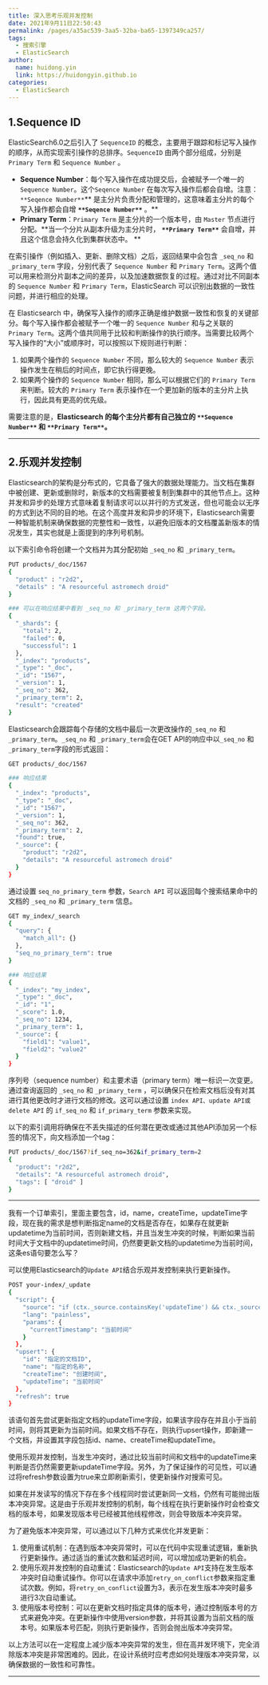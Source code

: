 ```yaml
---
title: 深入思考乐观并发控制
date: 2021年9月11日22:50:43
permalink: /pages/a35ac539-3aa5-32ba-ba65-1397349ca257/
tags:
  - 搜索引擎
  - ElasticSearch
author:
  name: huidong.yin
  link: https://huidongyin.github.io
categories:
  - ElasticSearch
---
```


## 1.Sequence ID
ElasticSearch6.0之后引入了 `SequenceID` 的概念，主要用于跟踪和标记写入操作的顺序，从而实现索引操作的总排序。`SequenceID` 由两个部分组成，分别是 `Primary Term` 和 `Sequence Number` 。

- **Sequence Number**：每个写入操作在成功提交后，会被赋予一个唯一的 `Sequence Number`。这个`Seqence Number` 在每次写入操作后都会自增。注意：`**Seqence Number**`** 是主分片负责分配和管理的，这意味着主分片的每个写入操作都会自增 **`**Seqence Number**`** 。**
- **Primary Term**：`Primary Term` 是主分片的一个版本号，由 `Master` 节点进行分配。**当一个分片从副本升级为主分片时， **`**Primary Term**`** 会自增，并且这个信息会持久化到集群状态中。 **



在索引操作（例如插入、更新、删除文档）之后，返回结果中会包含 `_seq_no` 和 `_primary_term` 字段，分别代表了 `Sequence Number` 和 `Primary Term`。这两个值可以用来检测分片副本之间的差异，以及加速数据恢复的过程。通过对比不同副本的 `Sequence Number` 和 `Primary Term`，ElasticSearch 可以识别出数据的一致性问题，并进行相应的处理。

在 Elasticsearch 中，确保写入操作的顺序正确是维护数据一致性和恢复的关键部分。每个写入操作都会被赋予一个唯一的 `Sequence Number` 和与之关联的 `Primary Term`。这两个值共同用于比较和判断操作的执行顺序。当需要比较两个写入操作的“大小”或顺序时，可以按照以下规则进行判断：

1.  如果两个操作的 `Sequence Number` 不同，那么较大的 `Sequence Number` 表示操作发生在稍后的时间点，即它执行得更晚。 
2.  如果两个操作的 `Sequence Number` 相同，那么可以根据它们的 `Primary Term` 来判断。较大的 `Primary Term` 表示操作在一个更加新的版本的主分片上执行，因此具有更高的优先级。 

需要注意的是，**Elasticsearch 的每个主分片都有自己独立的 **`**Sequence Number**`** 和 **`**Primary Term**`**。**

---

## 2.乐观并发控制
Elasticsearch的架构是分布式的，它具备了强大的数据处理能力。当文档在集群中被创建、更新或删除时，新版本的文档需要被复制到集群中的其他节点上。这种并发和异步的处理方式意味着复制请求可以以并行的方式发送，但也可能会以无序的方式到达不同的目的地。在这个高度并发和异步的环境下，Elasticsearch需要一种智能机制来确保数据的完整性和一致性，以避免旧版本的文档覆盖新版本的情况发生，其实也就是上面提到的序列号机制。

以下索引命令将创建一个文档并为其分配初始 `_seq_no` 和 `_primary_term`。

```bash
PUT products/_doc/1567
{
  "product" : "r2d2",
  "details" : "A resourceful astromech droid"
}

### 可以在响应结果中看到 _seq_no 和 _primary_term 这两个字段。
{
  "_shards": {
    "total": 2,
    "failed": 0,
    "successful": 1
  },
  "_index": "products",
  "_type": "_doc",
  "_id": "1567",
  "_version": 1,
  "_seq_no": 362,
  "_primary_term": 2,
  "result": "created"
}
```

Elasticsearch会跟踪每个存储的文档中最后一次更改操作的`_seq_no` 和 `_primary_term`。`_seq_no` 和 `_primary_term`会在GET API的响应中以`_seq_no` 和 `_primary_term`字段的形式返回：

```bash
GET products/_doc/1567

### 响应结果
{
  "_index": "products",
  "_type": "_doc",
  "_id": "1567",
  "_version": 1,
  "_seq_no": 362,
  "_primary_term": 2,
  "found": true,
  "_source": {
    "product": "r2d2",
    "details": "A resourceful astromech droid"
  }
}
```

通过设置 `seq_no_primary_term` 参数，`Search API` 可以返回每个搜索结果命中的文档的 `_seq_no` 和 `_primary_term` 信息。

```bash
GET my_index/_search
{
  "query": {
    "match_all": {}
  },
  "seq_no_primary_term": true
}

### 响应结果
{
  "_index": "my_index",
  "_type": "_doc",
  "_id": "1",
  "_score": 1.0,
  "_seq_no": 1234,
  "_primary_term": 1,
  "_source": {
    "field1": "value1",
    "field2": "value2"
  }
}
```

序列号（sequence number）和主要术语（primary term）唯一标识一次变更。通过查询返回的 `_seq_no` 和 `_primary_term` ，可以确保只在检索文档后没有对其进行其他更改时才进行文档的修改。这可以通过设置 `index API、update API或delete API` 的 `if_seq_no` 和 `if_primary_term` 参数来实现。

以下的索引调用将确保在不丢失描述的任何潜在更改或通过其他API添加另一个标签的情况下，向文档添加一个tag：

```bash
PUT products/_doc/1567?if_seq_no=362&if_primary_term=2
{
  "product": "r2d2",
  "details": "A resourceful astromech droid",
  "tags": [ "droid" ]
}
```

---

我有一个订单索引，里面主要包含，id，name，createTime，updateTime字段，现在我的需求是想判断指定name的文档是否存在，如果存在就更新updatetime为当前时间，否则新建文档，并且当发生冲突的时候，判断如果当前时间大于文档中的updatetime时间，仍然要更新文档的updatetime为当前时间，这条es语句要怎么写？

可以使用Elasticsearch的`Update API`结合乐观并发控制来执行更新操作。

```bash
POST your-index/_update
{
  "script": {
    "source": "if (ctx._source.containsKey('updateTime') && ctx._source.updateTime < params.currentTimestamp) { ctx._source.updateTime = params.currentTimestamp }",
    "lang": "painless",
    "params": {
      "currentTimestamp": "当前时间"
    }
  },
  "upsert": {
    "id": "指定的文档ID",
    "name": "指定的名称",
    "createTime": "创建时间",
    "updateTime": "当前时间"
  },
  "refresh": true
}
```

该语句首先尝试更新指定文档的updateTime字段，如果该字段存在并且小于当前时间，则将其更新为当前时间。如果文档不存在，则执行upsert操作，即新建一个文档，并设置其字段包括id、name、createTime和updateTime。

使用乐观并发控制，当发生冲突时，通过比较当前时间和文档中的updateTime来判断是否仍然需要更新updateTime字段。另外，为了保证操作的可见性，可以通过将refresh参数设置为true来立即刷新索引，使更新操作对搜索可见。

如果在并发读写的情况下存在多个线程同时尝试更新同一文档，仍然有可能抛出版本冲突异常。这是由于乐观并发控制的机制，每个线程在执行更新操作时会检查文档的版本号，如果发现版本号已经被其他线程修改，则会导致版本冲突异常。

为了避免版本冲突异常，可以通过以下几种方式来优化并发更新：

1.  使用重试机制：在遇到版本冲突异常时，可以在代码中实现重试逻辑，重新执行更新操作。通过适当的重试次数和延迟时间，可以增加成功更新的机会。 
2.  使用乐观并发控制的自动重试：Elasticsearch的`Update API`支持在发生版本冲突时自动重试操作。你可以在请求中添加`retry_on_conflict`参数来指定重试次数。例如，将`retry_on_conflict`设置为3，表示在发生版本冲突时最多进行3次自动重试。 
3.  使用版本号控制：可以在更新文档时指定具体的版本号，通过控制版本号的方式来避免冲突。在更新操作中使用version参数，并将其设置为当前文档的版本号。如果版本号匹配，则执行更新操作，否则会抛出版本冲突异常。 

以上方法可以在一定程度上减少版本冲突异常的发生，但在高并发环境下，完全消除版本冲突是非常困难的。因此，在设计系统时应考虑如何处理版本冲突异常，以确保数据的一致性和可靠性。

---







